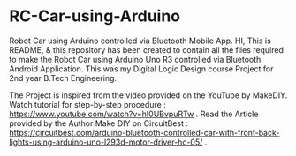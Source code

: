 # RC-Car-using-Arduino
Robot Car using Arduino controlled via Bluetooth Mobile App.
HI, This is README, & this repository has been created to contain all the files required to make
the Robot Car using Arduino Uno R3 controlled via Bluetooth Android Application.
This was my Digital Logic Design course Project for 2nd year B.Tech Engineering.

The Project is inspired from the video provided on the YouTube by MakeDIY.
Watch tutorial for step-by-step procedure : https://www.youtube.com/watch?v=hI0UBvpuRTw .
Read the Article provided by the Author Make DIY on CircuitBest : https://circuitbest.com/arduino-bluetooth-controlled-car-with-front-back-lights-using-arduino-uno-l293d-motor-driver-hc-05/ .
